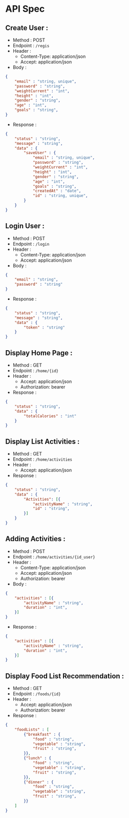 # API Spec

## Create User :
- Method : POST
- Endpoint : `/regis`
- Header : 
    - Content-Type: application/json
    - Accept: application/json
- Body :

```json
{
    "email" : "string, unique",
    "password" : "string",
    "weightCurrent" : "int",
    "height" : "int",
    "gender" : "string",
    "age" : "int", 
    "goals" : "string",
}
```

- Response :

```json
{
    "status" : "string",
    "message" : "string",
    "data" : {
        "saveUser" : {
            "email" : "string, unique",
            "password" : "string",
            "weightCurrent" : "int",
            "height" : "int",
            "gender" : "string",
            "age" : "int", 
            "goals" : "string",
            "createdAt" : "date",
            "id" : "string, unique",
        }
    }
}
```

## Login User :
- Method : POST
- Endpoint : `/login`
- Header : 
    - Content-Type: application/json
    - Accept: application/json
- Body :

```json
{
    "email" : "string",
    "password" : "string"
}
```

- Response :

```json
{
    "status" : "string",
    "message" : "string",
    "data" : {
        "token" : "string"
    }
}
```

## Display Home Page :
- Method : GET
- Endpoint : `/home/{id}`
- Header : 
    - Accept: application/json
    - Authorization: bearer <token>
- Response :
```json
{
    "status" : "string",
    "data" : {
        "totalCalories" : "int"
    }
}
```

## Display List Activities :
- Method : GET
- Endpoint : `/home/activities`
- Header : 
    - Accept: application/json
- Response :
```json
{
    "status" : "string",
    "data" : {
        "Activities": [{
            "activityName" : "string",
            "id" : "string",
        }]
    }
}
```

## Adding Activities :
- Method : POST
- Endpoint : `/home/activities/{id_user}`
- Header : 
    - Content-Type: application/json
    - Accept: application/json
    - Authorization: bearer <token>
- Body :

```json
{
    "activities" : [{
        "activityName" : "string",
        "duration" : "int",
    }] 
}
```

- Response :

```json
{
    "activities" : [{
        "activityName" : "string",
        "duration" : "int",
    }]
}
```

## Display Food List Recommendation :
- Method : GET
- Endpoint : `/foods/{id}`
- Header : 
    - Accept: application/json
    - Authorization: bearer <token>
- Response :

```json
{
    "foodLists" : [
        {"breakfast" : {
            "food" : "string",
            "vegetable" : "string",
            "fruit" : "string",
        }},
        {"lunch" : {
            "food" : "string",
            "vegetable" : "string",
            "fruit" : "string",
        }},
        {"dinner" : {
            "food" : "string",
            "vegetable" : "string",
            "fruit" : "string",
        }}
    ]
}

```
